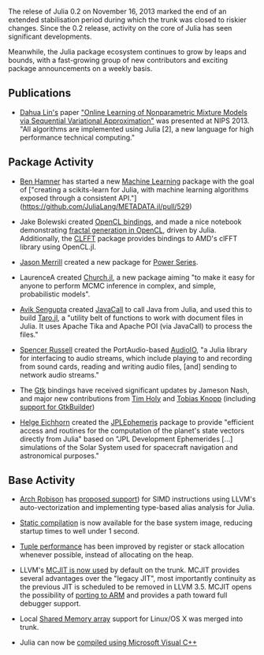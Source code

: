The relese of Julia 0.2 on November 16, 2013 marked the end of an extended stabilisation period during which the trunk
was closed to riskier changes. Since the 0.2 release, activity on the core of Julia has seen significant developments.

Meanwhile, the Julia package ecosystem continues to grow by leaps and bounds, with a fast-growing group of new
contributors and exciting package announcements on a weekly basis.

Publications
------------

* [Dahua Lin's](http://dahua.me/) paper ["Online Learning of Nonparametric Mixture Models via Sequential Variational
Approximation"](http://dahua.me/papers/dhlin_nips13_sva.pdf) was presented at NIPS 2013. "All algorithms are implemented
using Julia [2], a new language for high performance technical computing."

Package Activity
----------------

* [Ben Hamner](https://twitter.com/benhamner) has started a new [Machine Learning](https://github.com/benhamner/MachineLearning.jl) package with the
goal of ["creating a scikits-learn for Julia, with machine learning algorithms exposed through a consistent API."]
(https://github.com/JuliaLang/METADATA.jl/pull/529)

* Jake Bolewski created [OpenCL bindings](https://github.com/jakebolewski/OpenCL.jl), and made a nice notebook demonstrating
[fractal generation in OpenCL](http://nbviewer.ipython.org/gist/jakebolewski/7517923), driven by Julia. Additionally,
the [CLFFT](https://github.com/jakebolewski/CLFFT.jl) package provides bindings to AMD's clFFT library using OpenCL.jl.

* [Jason Merrill](https://github.com/jwmerrill) created a new package for [Power Series](https://github.com/jwmerrill/PowerSeries.jl).

* LaurenceA created [Church.jl](https://github.com/LaurenceA/Church.jl), a new package aiming "to make it easy for anyone
to perform MCMC inference in complex, and simple, probabilistic models".

* [Avik Sengupta](http://www.sengupta.net/musings/) created [JavaCall](http://aviks.github.io/JavaCall.jl/) to
call Java from Julia,  and used this to build [Taro.jl](https://github.com/aviks/Taro.jl), a "utility belt of functions
to work with document files in Julia. It uses Apache Tika and Apache POI (via JavaCall) to process the files."

* [Spencer Russell](http://ssfrr.com/about-2/) created the PortAudio-based [AudioIO](https://github.com/ssfrr/AudioIO.jl), "a Julia library for interfacing to audio
streams, which include playing to and recording from sound cards, reading and writing audio files, [and] sending to 
network audio streams."

* The [Gtk](https://github.com/JuliaLang/Gtk.jl) bindings have received significant updates by Jameson Nash, and major new contributions from [Tim Holy](http://holylab.wustl.edu/) and
[Tobias Knopp](http://num.math.uni-goettingen.de/~knopp/) (including [support for GtkBuilder](https://github.com/JuliaLang/Gtk.jl/pull/39))

* [Helge Eichhorn](http://helgeeichhorn.de/) created the [JPLEphemeris](https://github.com/helgee/JPLEphemeris.jl) package
to provide "efficient access and routines for the computation of the planet's state vectors directly from Julia" based
on "JPL Development Ephemerides [...] simulations of the Solar System used for spacecraft navigation
and astronomical purposes."

Base Activity
-------------

* [Arch Robison](http://software.intel.com/en-us/user/334537) has [proposed support](https://github.com/JuliaLang/julia/pull/5355))
for SIMD instructions using LLVM's auto-vectorization and implementing type-based alias analysis for Julia.

* [Static compilation](https://github.com/JuliaLang/julia/pull/4898) is now available for the base system image, reducing
startup times to well under 1 second.

* [Tuple performance](https://github.com/JuliaLang/julia/pull/4042) has been improved by register or stack allocation
whenever possible, instead of allocating on the heap.

* LLVM's [MCJIT is now used]() by default on the trunk. MCJIT provides several advantages over the "legacy JIT", most
importantly continuity as the previous JIT is scheduled to be removed in LLVM 3.5. MCJIT opens the possibility of
[porting to ARM](https://github.com/JuliaLang/julia/issues/3134) and  provides a path toward full debugger support.

* Local [Shared Memory array](https://github.com/JuliaLang/julia/pull/5380) support for Linux/OS X was merged into
trunk.

* Julia can now be [compiled using Microsoft Visual C++](https://github.com/JuliaLang/julia/issues/5347)
